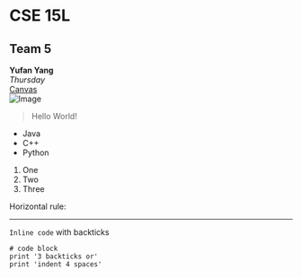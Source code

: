 # CSE 15L
## Team 5
**Yufan Yang**\
*Thursday*\
[Canvas](https://canvas.ucsd.edu)\
![Image](https://commonmark.org/help/images/favicon.png)
> Hello World!

* Java
* C++
* Python

1. One
2. Two
3. Three

Horizontal rule:

***

`Inline code` with backticks

```
# code block
print '3 backticks or'
print 'indent 4 spaces'
```
